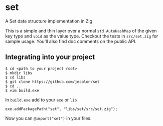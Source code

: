 # set
A Set data structure implementation in Zig

This is a simple and thin layer over a normal `std.AutoHashMap` of the given key type and `void` as the value type.
Checkout the tests in `src/set.zig` for sample usage. You'll also find doc comments on the public API.

## Integrating into your project


```
$ cd <path to your project root>
$ mkdir libs
$ cd libs
$ git clone https://github.com/jecolon/set 
$ cd ..
$ vim build.exe
```

In `build.exe` add to your `exe` or `lib`

```
exe.addPackagePath("set", "libs/set/src/set.zig");
```

Now you can `@import("set")` in your files.

